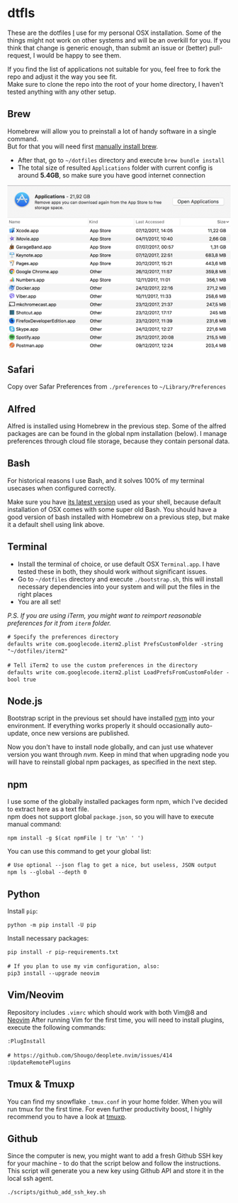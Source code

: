 # dtfls
These are the dotfiles [I](https://twitter.com/dentuzhik) use for my personal OSX installation. Some of the things might not work on other systems and will be an overkill for you. If you think that change is generic enough, than submit an issue or (better) pull-request, I would be happy to see them.  

If you find the list of applications not suitable for you, feel free to fork the repo and adjust it the way you see fit.  
Make sure to clone the repo into the root of your home directory, I haven't tested anything with any other setup.

## Brew
Homebrew will allow you to preinstall a lot of handy software in a single command.  
But for that you will need first [manually install brew](https://brew.sh/).

* After that, go to `~/dotfiles` directory and execute `brew bundle install`
* The total size of resulted `Applications` folder with current config is around **5.4GB**, so make sure you have good internet connection  

![Large Apps](./images/applications-top-above-200mb.png)

## Safari
Copy over Safar Preferences from `./preferences` to `~/Library/Preferences`

## Alfred 
Alfred is installed using Homebrew in the previous step. Some of the alfred packages are can be found in the global npm installation (below). I manage preferences through cloud file storage, because they contain personal data. 

## Bash
For historical reasons I use Bash, and it solves 100% of my terminal usecases when configured correctly.  

Make sure you have [its latest version](http://clubmate.fi/upgrade-to-bash-4-in-mac-os-x/) used as your shell, because default installation of OSX comes with some super old Bash. You should have a good version of bash installed with Homebrew on a previous step, but make it a default shell using link above.  

## Terminal
* Install the terminal of choice, or use default OSX `Terminal.app`. I have tested these in both, they should work without significant issues.
* Go to `~/dotfiles` directory and execute `./bootstrap.sh`, this will install necessary dependencies into your system and will put the files in the right places
* You are all set!

*P.S. If you are using iTerm, you might want to reimport reasonable preferences for it from `iterm` folder.*
```
# Specify the preferences directory
defaults write com.googlecode.iterm2.plist PrefsCustomFolder -string "~/dotfiles/iterm2"

# Tell iTerm2 to use the custom preferences in the directory
defaults write com.googlecode.iterm2.plist LoadPrefsFromCustomFolder -bool true
```

## Node.js
Bootstrap script in the previous set should have installed [nvm](https://github.com/creationix/nvm) into your environment. If everything works properly it should occasionally auto-update, once new versions are published.

Now you don't have to install node globally, and can just use whatever version you want through *nvm*. Keep in mind that when upgrading node you will have to reinstall global npm packages, as specified in the next step.

## npm
I use some of the globally installed packages form npm, which I've decided to extract here as a text file.  
npm does not support global `package.json`, so you will have to execute manual command:  
```
npm install -g $(cat npmFile | tr '\n' ' ')
```

You can use this command to get your global list:
```
# Use optional --json flag to get a nice, but useless, JSON output
npm ls --global --depth 0
```

## Python
Install `pip`:
```
python -m pip install -U pip
```

Install necessary packages:
```
pip install -r pip-requirements.txt

# If you plan to use my vim configuration, also:
pip3 install --upgrade neovim
```

## Vim/Neovim
Repository includes `.vimrc` which should work with both Vim@8 and [Neovim](https://neovim.io/)
After running Vim for the first time, you will need to install plugins, execute the following commands:
```
:PlugInstall

# https://github.com/Shougo/deoplete.nvim/issues/414
:UpdateRemotePlugins
```

## Tmux & Tmuxp
You can find my snowflake `.tmux.conf` in your home folder. When you will run tmux for the first time.
For even further productivity boost, I highly recommend you to have a look at [tmuxp](https://github.com/tony/tmuxp).

## Github
Since the computer is new, you might want to add a fresh Github SSH key for your machine - to do that the script below and follow the instructions. This script will generate you a new key using Github API and store it in the local ssh agent.
```
./scripts/github_add_ssh_key.sh
```
